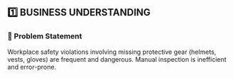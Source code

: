 ## 1️⃣ BUSINESS UNDERSTANDING

### 🧩 Problem Statement
Workplace safety violations involving missing protective gear (helmets, vests, gloves) are frequent and dangerous. Manual inspection is inefficient and error-prone.
